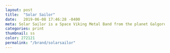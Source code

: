```yaml
---
layout: post
title:  "Solar Sailor"
date:   2019-06-08 17:46:28 -0400
meta: Solar Sailor is a Space Viking Metal Band from the planet Galgoron
categories: print
thumbnail: ss
color: 272121
permalink: "/brand/solarsailor"
---
```

